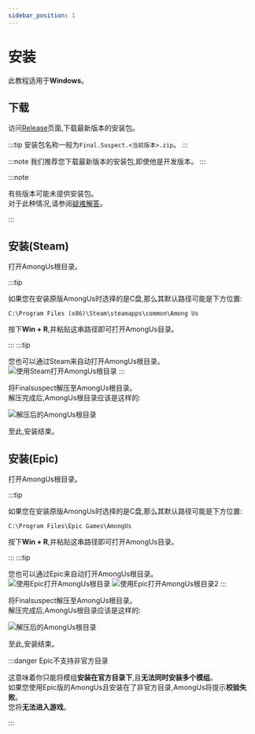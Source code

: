 ```yaml
---
sidebar_position: 1
---
```


# 安装

此教程适用于**Windows**。

## 下载

访问[Release](https://github.com/XtremeWave/FinalSuspect/releases)页面,下载最新版本的安装包。

:::tip 安装包名称一般为`Final.Suspect.<当前版本>.zip`。
:::

:::note 我们推荐您下载最新版本的安装包,即使他是开发版本。
:::

:::note

有些版本可能未提供安装包。\
对于此种情况,请参阅[疑难解答](../FAQ#最新版本没有安装包我该如何安装)。

:::

## 安装(Steam)

打开AmongUs根目录。

:::tip

如果您在安装原版AmongUs时选择的是C盘,那么其默认路径可能是下方位置:

```
C:\Program Files (x86)\Steam\steamapps\common\Among Us
```
按下**Win + R**,并粘贴这串路径即可打开AmongUs目录。

:::
:::tip

您也可以通过Steam来自动打开AmongUs根目录。
![使用Steam打开AmongUs根目录](https://api.xtreme.net.cn/Docs/FinalSuspect/Guide/OpenAmongUsWithSteam.png)
:::

将Finalsuspect解压至AmongUs根目录。\
解压完成后,AmongUs根目录应该是这样的:

![解压后的AmongUs根目录](https://api.xtreme.net.cn/Docs/FinalSuspect/Guide/SteamUnzip.png)

至此,安装结束。

## 安装(Epic)

打开AmongUs根目录。

:::tip

如果您在安装原版AmongUs时选择的是C盘,那么其默认路径可能是下方位置:

```
C:\Program Files\Epic Games\AmongUs
```
按下**Win + R**,并粘贴这串路径即可打开AmongUs目录。

:::
:::tip

您也可以通过Epic来自动打开AmongUs根目录。
![使用Epic打开AmongUs根目录](https://api.xtreme.net.cn/Docs/FinalSuspect/Guide/OpenAmongWithEpic.png)
![使用Epic打开AmongUs根目录2](https://api.xtreme.net.cn/Docs/FinalSuspect/Guide/OpenAmongWithEpic2.png)
:::

将Finalsuspect解压至AmongUs根目录。\
解压完成后,AmongUs根目录应该是这样的:

![解压后的AmongUs根目录](https://api.xtreme.net.cn/Docs/FinalSuspect/Guide/EpicUnzip.png)

至此,安装结束。

:::danger Epic不支持非官方目录

这意味着你只能将模组**安装在官方目录下**,且**无法同时安装多个模组**。\
如果您使用Epic版的AmongUs且安装在了非官方目录,AmongUs将提示**校验失败**。\
您将**无法进入游戏**。

:::